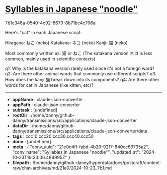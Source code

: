 # [Syllables in Japanese "noodle"](https://claude.ai/chat/21e0c4ff-fabd-4b20-92f7-840cc69735a2)

7b1e346a-0540-4c92-8679-8b71bc4c706a

 Here's "cat" in each Japanese script:

Hiragana: ねこ (neko)
Katakana: ネコ (neko)
Kanji: 猫 (neko)

Most commonly written as: 猫 or ねこ
(The katakana version ネコ is less common, mainly used in scientific contexts)

q1: Why is the katakana version rarely used since it's not a foreign word?
q2: Are there other animal words that commonly use different scripts?
q3: How does the kanji 猫 break down into its components?
q4: Are there other words for cat in Japanese (like kitten, etc)?

---

* **appName** : claude-json-converter
* **appPath** : claude-json-converter
* **subtask** : [undefined]
* **rootDir** : /home/danny/github-danny/transmissions/src/applications/claude-json-converter
* **dataDir** : /home/danny/github-danny/transmissions/src/applications/claude-json-converter/data
* **tags** : ccc10.ccc20.ccc30.ccc40.ccc50
* **done** : [undefined]
* **meta** : {
  "conv_uuid": "21e0c4ff-fabd-4b20-92f7-840cc69735a2",
  "conv_name": "Syllables in Japanese \"noodle\"",
  "updated_at": "2024-10-23T19:33:06.484995Z"
}
* **filepath** : /home/danny/github-danny/hyperdata/docs/postcraft/content-raw/chat-archives/md/21e0/2024-10-23_7b1.md